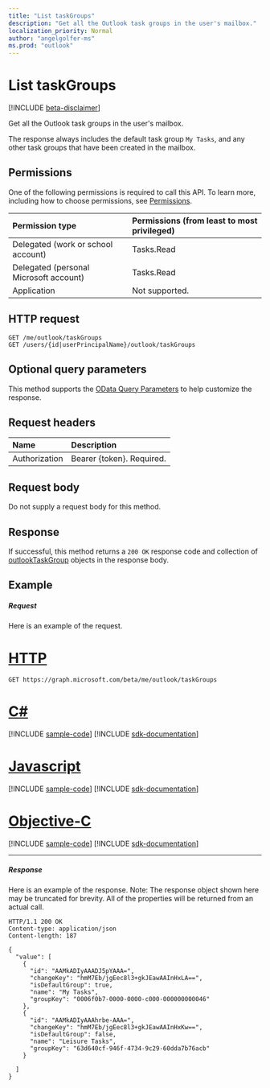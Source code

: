 ```yaml
---
title: "List taskGroups"
description: "Get all the Outlook task groups in the user's mailbox."
localization_priority: Normal
author: "angelgolfer-ms"
ms.prod: "outlook"
---
```


# List taskGroups

[!INCLUDE [beta-disclaimer](../../includes/beta-disclaimer.md)]

Get all the Outlook task groups in the user's mailbox.

The response always includes the default task group `My Tasks`, and any other task groups that have been created in the mailbox.
## Permissions
One of the following permissions is required to call this API. To learn more, including how to choose permissions, see [Permissions](/graph/permissions-reference).

|Permission type      | Permissions (from least to most privileged)              |
|:--------------------|:---------------------------------------------------------|
|Delegated (work or school account) | Tasks.Read    |
|Delegated (personal Microsoft account) | Tasks.Read    |
|Application | Not supported. |

## HTTP request
<!-- { "blockType": "ignored" } -->
```http
GET /me/outlook/taskGroups
GET /users/{id|userPrincipalName}/outlook/taskGroups
```
## Optional query parameters
This method supports the [OData Query Parameters](https://developer.microsoft.com/graph/docs/concepts/query_parameters) to help customize the response.

## Request headers
| Name      |Description|
|:----------|:----------|
| Authorization  | Bearer {token}. Required. |

## Request body
Do not supply a request body for this method.

## Response

If successful, this method returns a `200 OK` response code and collection of [outlookTaskGroup](../resources/outlooktaskgroup.md) objects in the response body.
## Example
##### Request
Here is an example of the request.

# [HTTP](#tab/http)
<!-- {
  "blockType": "request",
  "name": "get_taskgroups"
}-->
```msgraph-interactive
GET https://graph.microsoft.com/beta/me/outlook/taskGroups
```
# [C#](#tab/csharp)
[!INCLUDE [sample-code](../includes/snippets/csharp/get-taskgroups-csharp-snippets.md)]
[!INCLUDE [sdk-documentation](../includes/snippets/snippets-sdk-documentation-link.md)]

# [Javascript](#tab/javascript)
[!INCLUDE [sample-code](../includes/snippets/javascript/get-taskgroups-javascript-snippets.md)]
[!INCLUDE [sdk-documentation](../includes/snippets/snippets-sdk-documentation-link.md)]

# [Objective-C](#tab/objc)
[!INCLUDE [sample-code](../includes/snippets/objc/get-taskgroups-objc-snippets.md)]
[!INCLUDE [sdk-documentation](../includes/snippets/snippets-sdk-documentation-link.md)]

---

##### Response
Here is an example of the response. Note: The response object shown here may be truncated for brevity. All of the properties will be returned from an actual call.
<!-- {
  "blockType": "response",
  "truncated": true,
  "@odata.type": "microsoft.graph.outlookTaskGroup",
  "isCollection": true
} -->
```http
HTTP/1.1 200 OK
Content-type: application/json
Content-length: 187

{
  "value": [
    {
      "id": "AAMkADIyAAADJ5pYAAA=",
      "changeKey": "hmM7Eb/jgEec8l3+gkJEawAAInHxLA==",
      "isDefaultGroup": true,
      "name": "My Tasks",
      "groupKey": "0006f0b7-0000-0000-c000-000000000046"
    },
    {
      "id": "AAMkADIyAAAhrbe-AAA=",
      "changeKey": "hmM7Eb/jgEec8l3+gkJEawAAInHxKw==",
      "isDefaultGroup": false,
      "name": "Leisure Tasks",
      "groupKey": "63d640cf-946f-4734-9c29-60dda7b76acb"
    }

  ]
}
```

<!-- uuid: 8fcb5dbc-d5aa-4681-8e31-b001d5168d79
2015-10-25 14:57:30 UTC -->
<!--
{
  "type": "#page.annotation",
  "description": "List TaskGroups",
  "keywords": "",
  "section": "documentation",
  "tocPath": "",
  "suppressions": [
  ]
}
-->
